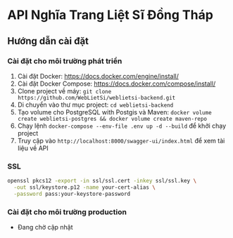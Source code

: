 # API Nghĩa Trang Liệt Sĩ Đồng Tháp

## Hướng dẫn cài đặt

### Cài đặt cho môi trường phát triển

1. Cài đặt Docker: https://docs.docker.com/engine/install/
2. Cài đặt Docker Compose: https://docs.docker.com/compose/install/
3. Clone project về máy: `git clone https://github.com/WebLietSi/weblietsi-backend.git`
4. Di chuyển vào thư mục project: `cd weblietsi-backend`
5. Tạo volume cho PostgreSQL with Postgis và Maven: `docker volume create weblietsi-postgres && docker volume create maven-repo`
6. Chạy lệnh `docker-compose --env-file .env up -d --build` để khởi chạy project
7. Truy cập vào `http://localhost:8000/swagger-ui/index.html` để xem tài liệu về API


### SSL

```bash
openssl pkcs12 -export -in ssl/ssl.cert -inkey ssl/ssl.key \
  -out ssl/keystore.p12 -name your-cert-alias \
  -password pass:your-keystore-password
```

### Cài đặt cho môi trường production

- Đang chờ cập nhật